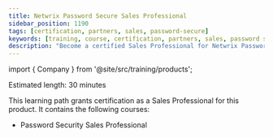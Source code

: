```yaml
---
title: Netwrix Password Secure Sales Professional
sidebar_position: 1190
tags: [certification, partners, sales, password-secure]
keywords: [training, course, certification, partners, sales, password secure]
description: "Become a certified Sales Professional for Netwrix Password Secure"
---
```


import { Company } from '@site/src/training/products';


Estimated length: 30 minutes

This learning path grants <Company /> certification as a Sales Professional for this product. It contains the following courses:

* <Company /> Password Security Sales Professional
